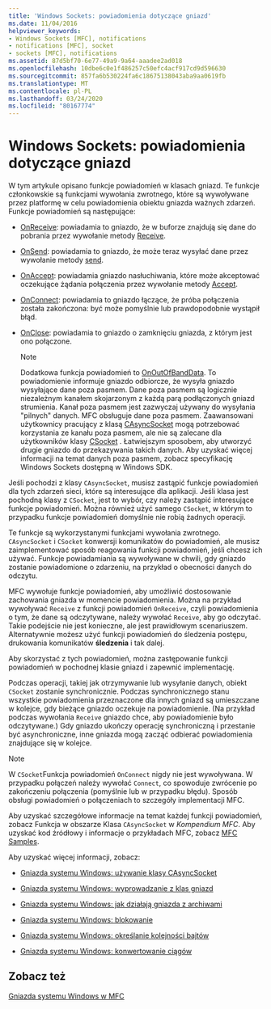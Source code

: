 ```yaml
---
title: 'Windows Sockets: powiadomienia dotyczące gniazd'
ms.date: 11/04/2016
helpviewer_keywords:
- Windows Sockets [MFC], notifications
- notifications [MFC], socket
- sockets [MFC], notifications
ms.assetid: 87d5bf70-6e77-49a9-9a64-aaadee2ad018
ms.openlocfilehash: 10dbe6c0e1f486257c50efc4acf917cd9d596630
ms.sourcegitcommit: 857fa6b530224fa6c18675138043aba9aa0619fb
ms.translationtype: MT
ms.contentlocale: pl-PL
ms.lasthandoff: 03/24/2020
ms.locfileid: "80167774"
---
```

# <a name="windows-sockets-socket-notifications"></a>Windows Sockets: powiadomienia dotyczące gniazd

W tym artykule opisano funkcje powiadomień w klasach gniazd. Te funkcje członkowskie są funkcjami wywołania zwrotnego, które są wywoływane przez platformę w celu powiadomienia obiektu gniazda ważnych zdarzeń. Funkcje powiadomień są następujące:

- [OnReceive](../mfc/reference/casyncsocket-class.md#onreceive): powiadamia to gniazdo, że w buforze znajdują się dane do pobrania przez wywołanie metody [Receive](../mfc/reference/casyncsocket-class.md#receive).

- [OnSend](../mfc/reference/casyncsocket-class.md#onsend): powiadamia to gniazdo, że może teraz wysyłać dane przez wywołanie metody [send](../mfc/reference/casyncsocket-class.md#send).

- [OnAccept](../mfc/reference/casyncsocket-class.md#onaccept): powiadamia gniazdo nasłuchiwania, które może akceptować oczekujące żądania połączenia przez wywołanie metody [Accept](../mfc/reference/casyncsocket-class.md#accept).

- [OnConnect](../mfc/reference/casyncsocket-class.md#onconnect): powiadamia to gniazdo łączące, że próba połączenia została zakończona: być może pomyślnie lub prawdopodobnie wystąpił błąd.

- [OnClose](../mfc/reference/casyncsocket-class.md#onclose): powiadamia to gniazdo o zamknięciu gniazda, z którym jest ono połączone.

    > [!NOTE]
    >  Dodatkowa funkcja powiadomień to [OnOutOfBandData](../mfc/reference/casyncsocket-class.md#onoutofbanddata). To powiadomienie informuje gniazdo odbiorcze, że wysyła gniazdo wysyłające dane poza pasmem. Dane poza pasmem są logicznie niezależnym kanałem skojarzonym z każdą parą podłączonych gniazd strumienia. Kanał poza pasmem jest zazwyczaj używany do wysyłania "pilnych" danych. MFC obsługuje dane poza pasmem. Zaawansowani użytkownicy pracujący z klasą [CAsyncSocket](../mfc/reference/casyncsocket-class.md) mogą potrzebować korzystania ze kanału poza pasmem, ale nie są zalecane dla użytkowników klasy [CSocket](../mfc/reference/csocket-class.md) . Łatwiejszym sposobem, aby utworzyć drugie gniazdo do przekazywania takich danych. Aby uzyskać więcej informacji na temat danych poza pasmem, zobacz specyfikację Windows Sockets dostępną w Windows SDK.

Jeśli pochodzi z klasy `CAsyncSocket`, musisz zastąpić funkcje powiadomień dla tych zdarzeń sieci, które są interesujące dla aplikacji. Jeśli klasa jest pochodną klasy z `CSocket`, jest to wybór, czy należy zastąpić interesujące funkcje powiadomień. Można również użyć samego `CSocket`, w którym to przypadku funkcje powiadomień domyślnie nie robią żadnych operacji.

Te funkcje są wykorzystanymi funkcjami wywołania zwrotnego. `CAsyncSocket` i `CSocket` konwersji komunikatów do powiadomień, ale musisz zaimplementować sposób reagowania funkcji powiadomień, jeśli chcesz ich używać. Funkcje powiadamiania są wywoływane w chwili, gdy gniazdo zostanie powiadomione o zdarzeniu, na przykład o obecności danych do odczytu.

MFC wywołuje funkcje powiadomień, aby umożliwić dostosowanie zachowania gniazda w momencie powiadomienia. Można na przykład wywoływać `Receive` z funkcji powiadomień `OnReceive`, czyli powiadomienia o tym, że dane są odczytywane, należy wywołać `Receive`, aby go odczytać. Takie podejście nie jest konieczne, ale jest prawidłowym scenariuszem. Alternatywnie możesz użyć funkcji powiadomień do śledzenia postępu, drukowania komunikatów **śledzenia** i tak dalej.

Aby skorzystać z tych powiadomień, można zastępowanie funkcji powiadomień w pochodnej klasie gniazd i zapewnić implementację.

Podczas operacji, takiej jak otrzymywanie lub wysyłanie danych, obiekt `CSocket` zostanie synchronicznie. Podczas synchronicznego stanu wszystkie powiadomienia przeznaczone dla innych gniazd są umieszczane w kolejce, gdy bieżące gniazdo oczekuje na powiadomienie. (Na przykład podczas wywołania `Receive` gniazdo chce, aby powiadomienie było odczytywane.) Gdy gniazdo ukończy operację synchroniczną i przestanie być asynchroniczne, inne gniazda mogą zacząć odbierać powiadomienia znajdujące się w kolejce.

> [!NOTE]
> W `CSocket`Funkcja powiadomień `OnConnect` nigdy nie jest wywoływana. W przypadku połączeń należy wywołać `Connect`, co spowoduje zwrócenie po zakończeniu połączenia (pomyślnie lub w przypadku błędu). Sposób obsługi powiadomień o połączeniach to szczegóły implementacji MFC.

Aby uzyskać szczegółowe informacje na temat każdej funkcji powiadomień, zobacz Funkcja w obszarze Klasa `CAsyncSocket` w *Kompendium MFC*. Aby uzyskać kod źródłowy i informacje o przykładach MFC, zobacz [MFC Samples](../overview/visual-cpp-samples.md#mfc-samples).

Aby uzyskać więcej informacji, zobacz:

- [Gniazda systemu Windows: używanie klasy CAsyncSocket](../mfc/windows-sockets-using-class-casyncsocket.md)

- [Gniazda systemu Windows: wyprowadzanie z klas gniazd](../mfc/windows-sockets-deriving-from-socket-classes.md)

- [Gniazda systemu Windows: jak działają gniazda z archiwami](../mfc/windows-sockets-how-sockets-with-archives-work.md)

- [Gniazda systemu Windows: blokowanie](../mfc/windows-sockets-blocking.md)

- [Gniazda systemu Windows: określanie kolejności bajtów](../mfc/windows-sockets-byte-ordering.md)

- [Gniazda systemu Windows: konwertowanie ciągów](../mfc/windows-sockets-converting-strings.md)

## <a name="see-also"></a>Zobacz też

[Gniazda systemu Windows w MFC](../mfc/windows-sockets-in-mfc.md)

